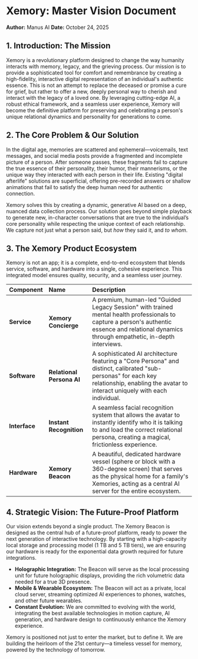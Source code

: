 # Xemory: Master Vision Document

**Author:** Manus AI
**Date:** October 24, 2025

## 1. Introduction: The Mission

Xemory is a revolutionary platform designed to change the way humanity interacts with memory, legacy, and the grieving process. Our mission is to provide a sophisticated tool for comfort and remembrance by creating a high-fidelity, interactive digital representation of an individual's authentic essence. This is not an attempt to replace the deceased or promise a cure for grief, but rather to offer a new, deeply personal way to cherish and interact with the legacy of a loved one. By leveraging cutting-edge AI, a robust ethical framework, and a seamless user experience, Xemory will become the definitive platform for preserving and celebrating a person's unique relational dynamics and personality for generations to come.

## 2. The Core Problem & Our Solution

In the digital age, memories are scattered and ephemeral—voicemails, text messages, and social media posts provide a fragmented and incomplete picture of a person. After someone passes, these fragments fail to capture the true essence of their personality, their humor, their mannerisms, or the unique way they interacted with each person in their life. Existing "digital afterlife" solutions are superficial, offering pre-recorded answers or shallow animations that fail to satisfy the deep human need for authentic connection.

Xemory solves this by creating a dynamic, generative AI based on a deep, nuanced data collection process. Our solution goes beyond simple playback to generate new, in-character conversations that are true to the individual’s core personality while respecting the unique context of each relationship. We capture not just what a person said, but *how* they said it, and *to whom*.

## 3. The Xemory Product Ecosystem

Xemory is not an app; it is a complete, end-to-end ecosystem that blends service, software, and hardware into a single, cohesive experience. This integrated model ensures quality, security, and a seamless user journey.

| Component | Name | Description |
| :--- | :--- | :--- |
| **Service** | **Xemory Concierge** | A premium, human-led "Guided Legacy Session" with trained mental health professionals to capture a person's authentic essence and relational dynamics through empathetic, in-depth interviews. |
| **Software** | **Relational Persona AI** | A sophisticated AI architecture featuring a "Core Persona" and distinct, calibrated "sub-personas" for each key relationship, enabling the avatar to interact uniquely with each individual. |
| **Interface** | **Instant Recognition** | A seamless facial recognition system that allows the avatar to instantly identify who it is talking to and load the correct relational persona, creating a magical, frictionless experience. |
| **Hardware** | **Xemory Beacon** | A beautiful, dedicated hardware vessel (sphere or block with a 360-degree screen) that serves as the physical home for a family's Xemories, acting as a central AI server for the entire ecosystem. |

## 4. Strategic Vision: The Future-Proof Platform

Our vision extends beyond a single product. The Xemory Beacon is designed as the central hub of a future-proof platform, ready to power the next generation of interactive technology. By starting with a high-capacity local storage and processing model (1 TB and 5 TB tiers), we are ensuring our hardware is ready for the exponential data growth required for future integrations.

*   **Holographic Integration:** The Beacon will serve as the local processing unit for future holographic displays, providing the rich volumetric data needed for a true 3D presence.
*   **Mobile & Wearable Ecosystem:** The Beacon will act as a private, local cloud server, streaming optimized AI experiences to phones, watches, and other future wearables.
*   **Constant Evolution:** We are committed to evolving with the world, integrating the best available technologies in motion capture, AI generation, and hardware design to continuously enhance the Xemory experience.

Xemory is positioned not just to enter the market, but to define it. We are building the heirloom of the 21st century—a timeless vessel for memory, powered by the technology of tomorrow.
